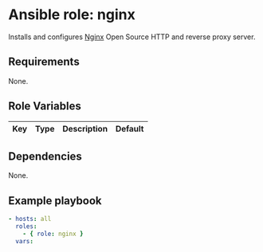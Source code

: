 # Ansible role: nginx
Installs and configures [Nginx](http://nginx.org/) Open Source HTTP and reverse proxy server.

## Requirements
None.

## Role Variables
|Key|Type|Description|Default|
|:--|:---|:----------|:------|

## Dependencies
None.

## Example playbook

```yaml
- hosts: all
  roles:
    - { role: nginx }
  vars:

```
